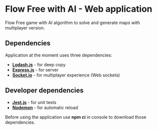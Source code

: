 # Flow Free with AI - Web application
Flow Free game with AI algorithm to solve and generate maps with multiplayer version.

Dependencies
----
Application at the moment uses three dependencies:
 - **[Lodash.js](https://lodash.com/)** - for deep copy
 - **[Express.js](https://expressjs.com/)** - for server
 - **[Socket.io](https://socket.io/)** - for multiplayer experience (Web sockets)

Developer dependencies
----
 - **[Jest.js](https://jestjs.io/)** - for unit tests
 - **[Nodemon](https://nodemon.io/)** - for automatic reload


Before using the application use **npm ci** in console to download those dependencies.

